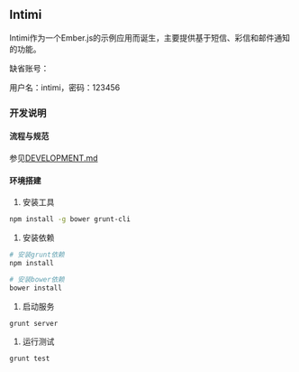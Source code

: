 ## Intimi

Intimi作为一个Ember.js的示例应用而诞生，主要提供基于短信、彩信和邮件通知的功能。

缺省账号：

  用户名：intimi，密码：123456

### 开发说明

#### 流程与规范

参见[DEVELOPMENT.md](https://github.com/emberjs-cn/intimi/blob/develop/DEVELOPMENT.md)

#### 环境搭建

1. 安装工具

  ```bash
  npm install -g bower grunt-cli
  ```

1. 安装依赖

  ```bash
  # 安装grunt依赖
  npm install

  # 安装bower依赖
  bower install
  ```

1. 启动服务

  ```bash
  grunt server
  ```

1. 运行测试

  ```bash
  grunt test
  ```
